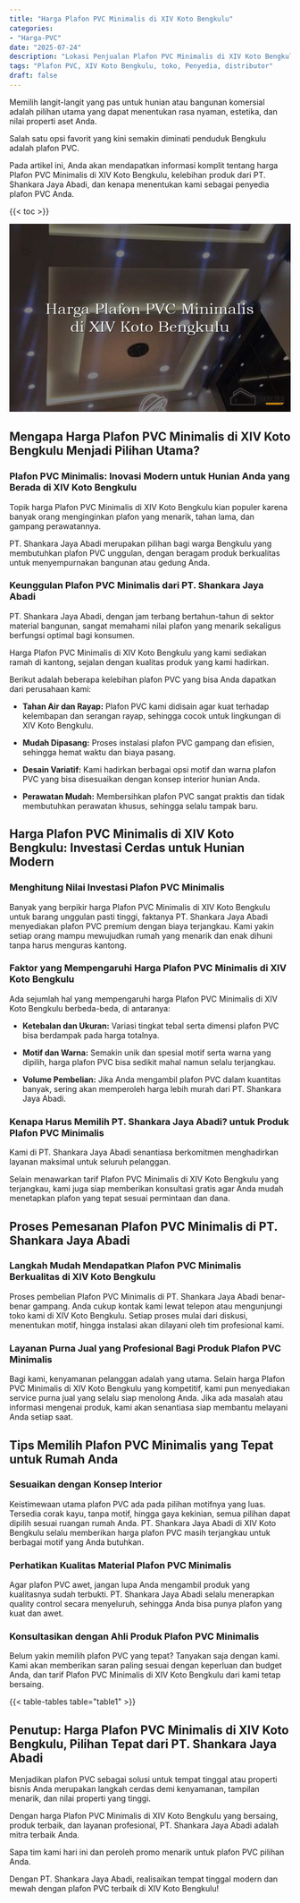 ```yaml
---
title: "Harga Plafon PVC Minimalis di XIV Koto Bengkulu"
categories: 
- "Harga-PVC"
date: "2025-07-24"
description: "Lokasi Penjualan Plafon PVC Minimalis di XIV Koto Bengkulu bagi tempat tinggal, perkantoran, dan toko. Produk berkualitas, variasi motif, pilihan warna elegan, beserta layanan pemasangan ditangani oleh tim ahli dan kepastian resmi!|Layanan distribusi Plafon PVC Minimalis di XIV Koto Bengkulu untuk kebutuhan hunian, kantor, maupun toko, beserta produk terbaik dan instalasi oleh tenaga ahli profesional dan jaminan resmi.|Pilihan Plafon PVC Minimalis di XIV Koto Bengkulu yang terpercaya bagi tempat tinggal, kantor, dan toko, dengan panel terbaik dan instalasi dikerjakan oleh tim profesional dan kepastian resmi.|Distribusi Plafon PVC Minimalis di XIV Koto Bengkulu bagi rumah, kantor, serta toko, dengan panel terbaik dan penempatan oleh tenaga ahli berpengalaman, lengkap beserta kepastian resmi.}"
tags: "Plafon PVC, XIV Koto Bengkulu, toko, Penyedia, distributor"
draft: false
---
```


Memilih langit-langit yang pas untuk hunian atau bangunan komersial adalah pilihan utama yang dapat menentukan rasa nyaman, estetika, dan nilai properti aset Anda.

Salah satu opsi favorit yang kini semakin diminati penduduk Bengkulu adalah plafon PVC.

Pada artikel ini, Anda akan mendapatkan informasi komplit tentang harga Plafon PVC Minimalis di XIV Koto Bengkulu, kelebihan produk dari PT. Shankara Jaya Abadi, dan kenapa menentukan kami sebagai penyedia plafon PVC Anda.

{{< toc >}}

![Harga Plafon PVC Minimalis di XIV Koto Bengkulu](/images/Harga-PVC/Harga-Plafon-PVC-Minimalis-di-XIV-Koto-Bengkulu.png)


## Mengapa Harga Plafon PVC Minimalis di XIV Koto Bengkulu Menjadi Pilihan Utama?

### Plafon PVC Minimalis: Inovasi Modern untuk Hunian Anda yang Berada di XIV Koto Bengkulu

Topik harga Plafon PVC Minimalis di XIV Koto Bengkulu kian populer karena banyak orang menginginkan plafon yang menarik, tahan lama, dan gampang perawatannya.

PT. Shankara Jaya Abadi merupakan pilihan bagi warga Bengkulu yang membutuhkan plafon PVC unggulan, dengan beragam produk berkualitas untuk menyempurnakan bangunan atau gedung Anda.

### Keunggulan Plafon PVC Minimalis dari PT. Shankara Jaya Abadi

PT. Shankara Jaya Abadi, dengan jam terbang bertahun-tahun di sektor material bangunan, sangat memahami nilai plafon yang menarik sekaligus berfungsi optimal bagi konsumen.

Harga Plafon PVC Minimalis di XIV Koto Bengkulu yang kami sediakan ramah di kantong, sejalan dengan kualitas produk yang kami hadirkan.

Berikut adalah beberapa kelebihan plafon PVC yang bisa Anda dapatkan dari perusahaan kami:

- **Tahan Air dan Rayap:** Plafon PVC kami didisain agar kuat terhadap kelembapan dan serangan rayap, sehingga cocok untuk lingkungan di XIV Koto Bengkulu.

- **Mudah Dipasang:** Proses instalasi plafon PVC gampang dan efisien, sehingga hemat waktu dan biaya pasang.

- **Desain Variatif:** Kami hadirkan berbagai opsi motif dan warna plafon PVC yang bisa disesuaikan dengan konsep interior hunian Anda.

- **Perawatan Mudah:** Membersihkan plafon PVC sangat praktis dan tidak membutuhkan perawatan khusus, sehingga selalu tampak baru.

## Harga Plafon PVC Minimalis di XIV Koto Bengkulu: Investasi Cerdas untuk Hunian Modern

### Menghitung Nilai Investasi Plafon PVC Minimalis

Banyak yang berpikir harga Plafon PVC Minimalis di XIV Koto Bengkulu untuk barang unggulan pasti tinggi, faktanya PT. Shankara Jaya Abadi menyediakan plafon PVC premium dengan biaya terjangkau. Kami yakin setiap orang mampu mewujudkan rumah yang menarik dan enak dihuni tanpa harus menguras kantong.

### Faktor yang Mempengaruhi Harga Plafon PVC Minimalis di XIV Koto Bengkulu

Ada sejumlah hal yang mempengaruhi harga Plafon PVC Minimalis di XIV Koto Bengkulu berbeda-beda, di antaranya:

- **Ketebalan dan Ukuran:** Variasi tingkat tebal serta dimensi plafon PVC bisa berdampak pada harga totalnya.

- **Motif dan Warna:** Semakin unik dan spesial motif serta warna yang dipilih, harga plafon PVC bisa sedikit mahal namun selalu terjangkau.

- **Volume Pembelian:** Jika Anda mengambil plafon PVC dalam kuantitas banyak, sering akan memperoleh harga lebih murah dari PT. Shankara Jaya Abadi.

### Kenapa Harus Memilih PT. Shankara Jaya Abadi? untuk Produk Plafon PVC Minimalis

Kami di PT. Shankara Jaya Abadi senantiasa berkomitmen menghadirkan layanan maksimal untuk seluruh pelanggan.

Selain menawarkan tarif Plafon PVC Minimalis di XIV Koto Bengkulu yang terjangkau, kami juga siap memberikan konsultasi gratis agar Anda mudah menetapkan plafon yang tepat sesuai permintaan dan dana.

## Proses Pemesanan Plafon PVC Minimalis di PT. Shankara Jaya Abadi

### Langkah Mudah Mendapatkan Plafon PVC Minimalis Berkualitas di XIV Koto Bengkulu

Proses pembelian Plafon PVC Minimalis di PT. Shankara Jaya Abadi benar-benar gampang. Anda cukup kontak kami lewat telepon atau mengunjungi toko kami di XIV Koto Bengkulu. Setiap proses mulai dari diskusi, menentukan motif, hingga instalasi akan dilayani oleh tim profesional kami.

### Layanan Purna Jual yang Profesional Bagi Produk Plafon PVC Minimalis

Bagi kami, kenyamanan pelanggan adalah yang utama. Selain harga Plafon PVC Minimalis di XIV Koto Bengkulu yang kompetitif, kami pun menyediakan service purna jual yang selalu siap menolong Anda. Jika ada masalah atau informasi mengenai produk, kami akan senantiasa siap membantu melayani Anda setiap saat.

## Tips Memilih Plafon PVC Minimalis yang Tepat untuk Rumah Anda

### Sesuaikan dengan Konsep Interior

Keistimewaan utama plafon PVC ada pada pilihan motifnya yang luas. Tersedia corak kayu, tanpa motif, hingga gaya kekinian, semua pilihan dapat dipilih sesuai ruangan rumah Anda. PT. Shankara Jaya Abadi di XIV Koto Bengkulu selalu memberikan harga plafon PVC masih terjangkau untuk berbagai motif yang Anda butuhkan.

### Perhatikan Kualitas Material Plafon PVC Minimalis

Agar plafon PVC awet, jangan lupa Anda mengambil produk yang kualitasnya sudah terbukti. PT. Shankara Jaya Abadi selalu menerapkan quality control secara menyeluruh, sehingga Anda bisa punya plafon yang kuat dan awet.

### Konsultasikan dengan Ahli Produk Plafon PVC Minimalis

Belum yakin memilih plafon PVC yang tepat? Tanyakan saja dengan kami. Kami akan memberikan saran paling sesuai dengan keperluan dan budget Anda, dan tarif Plafon PVC Minimalis di XIV Koto Bengkulu dari kami tetap bersaing.

{{< table-tables table="table1" >}}

## Penutup: Harga Plafon PVC Minimalis di XIV Koto Bengkulu, Pilihan Tepat dari PT. Shankara Jaya Abadi

Menjadikan plafon PVC sebagai solusi untuk tempat tinggal atau properti bisnis Anda merupakan langkah cerdas demi kenyamanan, tampilan menarik, dan nilai properti yang tinggi.

Dengan harga Plafon PVC Minimalis di XIV Koto Bengkulu yang bersaing, produk terbaik, dan layanan profesional, PT. Shankara Jaya Abadi adalah mitra terbaik Anda.

Sapa tim kami hari ini dan peroleh promo menarik untuk plafon PVC pilihan Anda.

Dengan PT. Shankara Jaya Abadi, realisaikan tempat tinggal modern dan mewah dengan plafon PVC terbaik di XIV Koto Bengkulu!